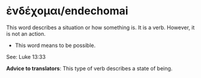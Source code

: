 # ἐνδέχομαι/endechomai 
This word describes a situation or how something is. It is a verb. However, it is not an action. 

* This word means to be possible.

See: Luke 13:33

**Advice to translators**: This type of verb describes a state of being.